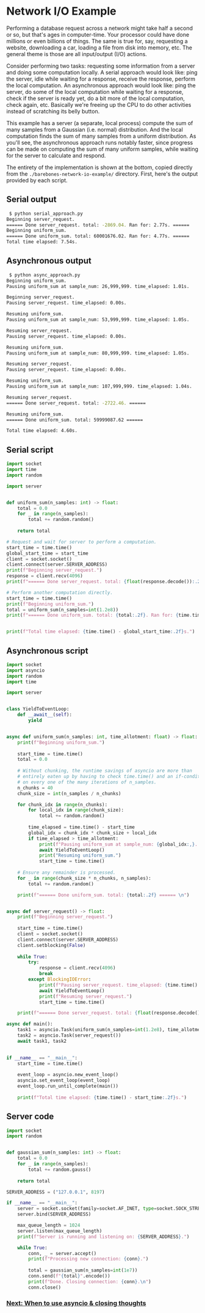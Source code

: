 # Network I/O Example

Performing a database request across a network might take half a second or so, but that's ages in computer-time. Your processor could have done millions or even billions of things. The same is true for, say, requesting a website, downloading a car, loading a file from disk into memory, etc. The general theme is those are all input/output (I/O) actions.

Consider performing two tasks: requesting some information from a server and doing some computation locally. A serial approach would look like:
ping the server, idle while waiting for a response, receive the response, perform the local computation. An asynchronous approach would look like:
ping the server, do some of the local computation while waiting for a response, check if the server is ready yet, do a bit more of the local computation,
check again, etc. Basically we're freeing up the CPU to do other activities instead of scratching its belly button.

This example has a server (a separate, local process) compute the sum of many samples from a Gaussian (i.e. normal) distribution. And the local
computation finds the sum of many samples from a uniform distribution. As you'll see, the asynchronous approach runs notably faster, since 
progress can be made on computing the sum of many uniform samples, while waiting for the server to calculate and respond.

The entirety of the implementation is shown at the bottom, copied directly from the `./barebones-network-io-example/` directory. First, here's
the output provided by each script.

## Serial output
```bash
 $ python serial_approach.py
Beginning server_request.
====== Done server_request. total: -2869.04. Ran for: 2.77s. ======
Beginning uniform_sum.
====== Done uniform_sum. total: 60001676.02. Ran for: 4.77s. ======
Total time elapsed: 7.54s.
```

## Asynchronous output
```bash
 $ python async_approach.py
Beginning uniform_sum.
Pausing uniform_sum at sample_num: 26,999,999. time_elapsed: 1.01s.

Beginning server_request.
Pausing server_request. time_elapsed: 0.00s.

Resuming uniform_sum.
Pausing uniform_sum at sample_num: 53,999,999. time_elapsed: 1.05s.

Resuming server_request.
Pausing server_request. time_elapsed: 0.00s.

Resuming uniform_sum.
Pausing uniform_sum at sample_num: 80,999,999. time_elapsed: 1.05s.

Resuming server_request.
Pausing server_request. time_elapsed: 0.00s.

Resuming uniform_sum.
Pausing uniform_sum at sample_num: 107,999,999. time_elapsed: 1.04s.

Resuming server_request.
====== Done server_request. total: -2722.46. ======

Resuming uniform_sum.
====== Done uniform_sum. total: 59999087.62 ======

Total time elapsed: 4.60s.

```

## Serial script

```python
import socket
import time
import random

import server


def uniform_sum(n_samples: int) -> float:
    total = 0.0
    for _ in range(n_samples):
        total += random.random()
    
    return total

# Request and wait for server to perform a computation.
start_time = time.time()
global_start_time = start_time
client = socket.socket()
client.connect(server.SERVER_ADDRESS)
print(f"Beginning server_request.")
response = client.recv(4096)
print(f"====== Done server_request. total: {float(response.decode()):.2f}. Ran for: {time.time() - start_time:.2f}s. ======")

# Perform another computation directly.
start_time = time.time()
print(f"Beginning uniform_sum.")
total = uniform_sum(n_samples=int(1.2e8))
print(f"====== Done uniform_sum. total: {total:.2f}. Ran for: {time.time() - start_time:.2f}s. ======")


print(f"Total time elapsed: {time.time() - global_start_time:.2f}s.")
```

## Asynchronous script

```python
import socket
import asyncio
import random
import time

import server


class YieldToEventLoop:
    def __await__(self):
        yield


async def uniform_sum(n_samples: int, time_allotment: float) -> float:
    print(f"Beginning uniform_sum.")
    
    start_time = time.time()
    total = 0.0
    
    # Without chunking, the runtime savings of asyncio are more than 
    # entirely eaten up by having to check time.time() and an if-condition 
    # on every one of the many iterations of n_samples.
    n_chunks = 40
    chunk_size = int(n_samples / n_chunks)

    for chunk_idx in range(n_chunks):
        for local_idx in range(chunk_size):
            total += random.random()
            
        time_elapsed = time.time() - start_time
        global_idx = chunk_idx * chunk_size + local_idx
        if time_elapsed > time_allotment:
            print(f"Pausing uniform_sum at sample_num: {global_idx:,}. time_elapsed: {time_elapsed:.2f}s.\n")
            await YieldToEventLoop()
            print("Resuming uniform_sum.")
            start_time = time.time()
    
    # Ensure any remainder is processed.
    for _ in range(chunk_size * n_chunks, n_samples):
        total += random.random()

    print(f"====== Done uniform_sum. total: {total:.2f} ====== \n")


async def server_request() -> float:
    print(f"Beginning server_request.")
    
    start_time = time.time()
    client = socket.socket()
    client.connect(server.SERVER_ADDRESS)
    client.setblocking(False)
    
    while True:
        try:
            response = client.recv(4096)
            break
        except BlockingIOError:
            print(f"Pausing server_request. time_elapsed: {time.time() - start_time:.2f}s.\n")
            await YieldToEventLoop()
            print(f"Resuming server_request.")
            start_time = time.time()

    print(f"====== Done server_request. total: {float(response.decode()):.2f}. ====== \n")

async def main():
    task1 = asyncio.Task(uniform_sum(n_samples=int(1.2e8), time_allotment=1.0))
    task2 = asyncio.Task(server_request())
    await task1, task2
    

if __name__ == "__main__":
    start_time = time.time()
    
    event_loop = asyncio.new_event_loop()
    asyncio.set_event_loop(event_loop)
    event_loop.run_until_complete(main())
    
    print(f"Total time elapsed: {time.time() - start_time:.2f}s.")
```

## Server code

```python
import socket
import random


def gaussian_sum(n_samples: int) -> float:
    total = 0.0
    for _ in range(n_samples):
        total += random.gauss()
    
    return total

SERVER_ADDRESS = ("127.0.0.1", 8197)

if __name__ == "__main__":
    server = socket.socket(family=socket.AF_INET, type=socket.SOCK_STREAM)
    server.bind(SERVER_ADDRESS)

    max_queue_length = 1024
    server.listen(max_queue_length)
    print(f"Server is running and listening on: {SERVER_ADDRESS}.")

    while True:
        conn, _ = server.accept()
        print(f"Processing new connection: {conn}.")
        
        total = gaussian_sum(n_samples=int(1e7))
        conn.send(f"{total}".encode())
        print(f"Done. Closing connection: {conn}.\n")
        conn.close()
```

### [Next: When to use asyncio & closing thoughts](https://github.com/anordin95/a-conceptual-overview-of-asyncio/blob/main/5-conclusions.md)